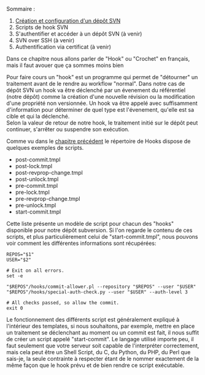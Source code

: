 
Sommaire :

1. [Création et configuration d'un dépôt SVN](/blog/creation-et-configuration-depot-svn.html)
2. Scripts de hook SVN
3. S'authentifier et accéder à un dépôt SVN (à venir)
4. SVN over SSH (à venir)
5. Authentification via certificat (à venir)

Dans ce chapitre nous allons parler de "Hook" ou "Crochet" en français, mais il faut avouer que ça sommes moins bien

Pour faire cours un "hook" est un programme qui permet de "détourner" un traitement avant de le rendre au workflow "normal". Dans notre cas de dépôt SVN un hook va être déclenché par un évenement du référentiel (notre dépôt) comme la création d'une nouvelle révision ou la modification d'une propriété non versionnée. Un hook va être appelé avec suffisamment d'information pour déterminer de quel type est l'évenement, qu'elle est sa cible et qui la déclenché.<br /> Selon la valeur de retour de notre hook, le traitement initié sur le dépôt peut continuer, s'arrêter ou suspendre son exécution.

Comme vu dans le <a title="Création et configuration d’un dépot subversion (SVN)" href="/blog/creation-et-configuration-depot-svn.html">chapitre précédent</a> le répertoire de Hooks dispose de quelques exemples de scripts.

- post-commit.tmpl
- post-lock.tmpl
- post-revprop-change.tmpl
- post-unlock.tmpl
- pre-commit.tmpl
- pre-lock.tmpl
- pre-revprop-change.tmpl
- pre-unlock.tmpl
- start-commit.tmpl

Cette liste présente un modèle de script pour chacun des "hooks" disponible pour notre dépôt subversion. Si l'on regarde le contenu de ces scripts, et plus particulièrement celui de "start-commit.tmpl", nous pouvons voir comment les différentes informations sont récupérées:

```
REPOS="$1"
USER="$2"

# Exit on all errors.
set -e

"$REPOS"/hooks/commit-allower.pl --repository "$REPOS" --user "$USER"
"$REPOS"/hooks/special-auth-check.py --user "$USER" --auth-level 3

# All checks passed, so allow the commit.
exit 0
```

Le fonctionnement des différents script est généralement expliqué à l'intérieur des templates, si nous souhaitons, par exemple, mettre en place un traitement se déclenchant au moment ou un commit est fait, il nous suffit de créer un script appelé "start-commit". Le langage utilisé importe peu, il faut seulement que votre serveur soit capable de l'interpréter correctement, mais cela peut être un Shell Script, du C, du Python, du PHP, du Perl que sais-je, la seule contrainte à respecter étant de le nommer exactement de la même façon que le hook prévu et de bien rendre ce script exécutable.

